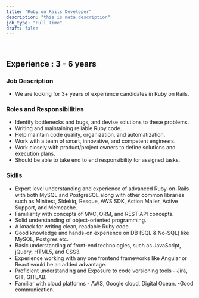 ```yaml
---
title: "Ruby on Rails Developer"
description: "this is meta description"
job_type: "Full Time"
draft: false
---
```


​

## **Experience : 3 - 6 years**

### **Job Description**

- We are looking for 3+ years of experience candidates in Ruby on Rails.
  ​

### **Roles and Responsibilities**

- Identify bottlenecks and bugs, and devise solutions to these problems.
- Writing and maintaining reliable Ruby code.
- Help maintain code quality, organization, and automatization.
- Work with a team of smart, innovative, and competent engineers.
- Work closely with product/project owners to define solutions and execution plans.
- Should be able to take end to end responsibility for assigned tasks.
  ​

### **Skills**

- Expert level understanding and experience of advanced Ruby-on-Rails with both MySQL and
  PostgreSQL along with other common libraries such as Minitest, Sidekiq, Resque, AWS SDK,
  Action Mailer, Active Support, and Memcache.
- Familiarity with concepts of MVC, ORM, and REST API concepts.
- Solid understanding of object-oriented programming.
- A knack for writing clean, readable Ruby code.
- Good knowledge and hands-on experience on DB (SQL & No-SQL) like MySQL, Postgres etc.
- Basic understanding of front-end technologies, such as JavaScript, jQuery, HTML5, and
  CSS3.
- Experience working with any one frontend frameworks like Angular or React would be an
  added advantage.
- Proficient understanding and Exposure to code versioning tools - Jira, GIT, GITLAB.
- Familiar with cloud platforms - AWS, Google cloud, Digital Ocean.
  -Good communication.
